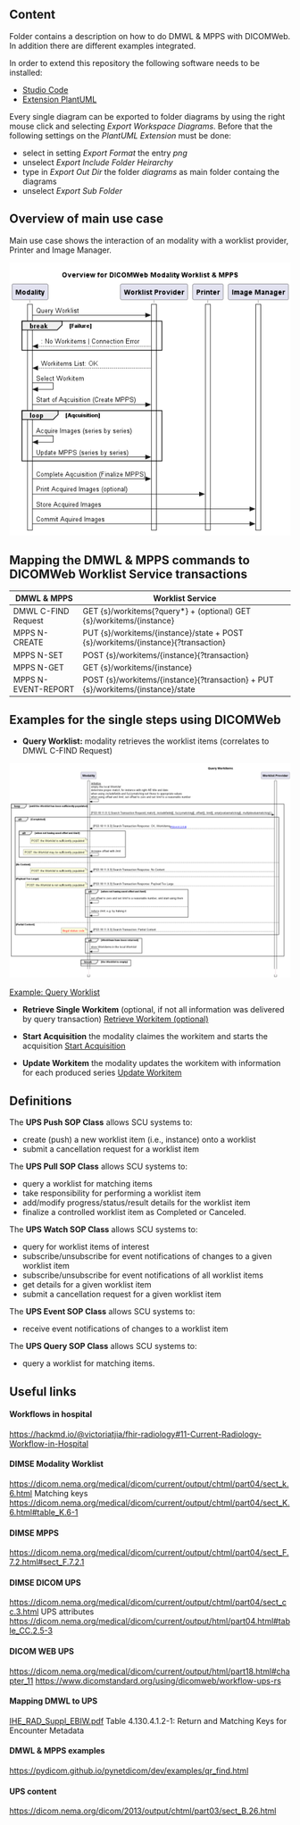 
## Content 
Folder contains a description on how to do DMWL & MPPS with DICOMWeb.
In addition there are different examples integrated.

In order to extend this repository the following software needs to be installed:
- [Studio Code](https://code.visualstudio.com/)
- [Extension PlantUML](https://marketplace.visualstudio.com/items?itemName=jebbs.plantuml)

Every single diagram can be exported to folder diagrams by using the right mouse click and selecting *Export Workspace Diagrams*. 
Before that the following settings on the *PlantUML Extension* must be done:
- select in setting *Export Format* the entry *png*
- unselect *Export Include Folder Heirarchy*
- type in *Export Out Dir* the folder *diagrams* as main folder containg the diagrams
- unselect *Export Sub Folder*

## Overview of main use case
Main use case shows the interaction of an modality with a worklist provider, Printer and Image Manager. 

![Overview Diagram](diagrams/Overview.png)

## Mapping the DMWL & MPPS commands to DICOMWeb Worklist Service transactions
| DMWL & MPPS | Worklist Service |
|-------------|----------|
| DMWL C-FIND Request | GET {s}/workitems{?query*} + (optional) GET {s}/workitems/{instance}   |
| MPPS N-CREATE | PUT {s}/workitems/{instance}/state + POST {s}/workitems/{instance}{?transaction}  |
| MPPS N-SET | POST {s}/workitems/{instance}{?transaction}  |
| MPPS N-GET | GET {s}/workitems/{instance} |
| MPPS N-EVENT-REPORT | POST {s}/workitems/{instance}{?transaction} + PUT {s}/workitems/{instance}/state |

## Examples for the single steps using DICOMWeb
- **Query Worklist:** modality retrieves the worklist items (correlates to DMWL C-FIND Request)

![Query Worklist](diagrams/Query_Worklist.png)

[Example: Query Worklist](10-Query-Worklist.md) 

- **Retrieve Single Workitem** (optional, if not all information was delivered by query transaction)
[Retrieve Workitem (optional)](11-Retrieve-Workitem.md)

- **Start Acquisition** the modality claimes the workitem and starts the acquisition
[Start Acquisition](12-Start-Acquisition.md)

- **Update Workitem** the modality updates the workitem with information for each produced series
[Update Workitem](13-Update-MPPS.md)

## Definitions
The **UPS Push SOP Class** allows SCU systems to:
- create (push) a new worklist item (i.e., instance) onto a worklist
- submit a cancellation request for a worklist item

The **UPS Pull SOP Class** allows SCU systems to:
- query a worklist for matching items
- take responsibility for performing a worklist item
- add/modify progress/status/result details for the worklist item
- finalize a controlled worklist item as Completed or Canceled.

The **UPS Watch SOP Class** allows SCU systems to:
- query for worklist items of interest
- subscribe/unsubscribe for event notifications of changes to a given worklist item
- subscribe/unsubscribe for event notifications of all worklist items
- get details for a given worklist item
- submit a cancellation request for a given worklist item

The **UPS Event SOP Class** allows SCU systems to:
- receive event notifications of changes to a worklist item

The **UPS Query SOP Class** allows SCU systems to:
- query a worklist for matching items.

## Useful links
#### Workflows in hospital
https://hackmd.io/@victoriatjia/fhir-radiology#11-Current-Radiology-Workflow-in-Hospital

#### DIMSE Modality Worklist
https://dicom.nema.org/medical/dicom/current/output/chtml/part04/sect_k.6.html
Matching keys
https://dicom.nema.org/medical/dicom/current/output/chtml/part04/sect_K.6.html#table_K.6-1

#### DIMSE MPPS
https://dicom.nema.org/medical/dicom/current/output/chtml/part04/sect_F.7.2.html#sect_F.7.2.1

#### DIMSE DICOM UPS
https://dicom.nema.org/medical/dicom/current/output/chtml/part04/sect_cc.3.html
UPS attributes
https://dicom.nema.org/medical/dicom/current/output/html/part04.html#table_CC.2.5-3

#### DICOM WEB UPS
https://dicom.nema.org/medical/dicom/current/output/html/part18.html#chapter_11
https://www.dicomstandard.org/using/dicomweb/workflow-ups-rs

#### Mapping DMWL to UPS
[IHE_RAD_Suppl_EBIW.pdf](https://eur04.safelinks.protection.outlook.com/?url=https%3A%2F%2Fwww.ihe.net%2FuploadedFiles%2FDocuments%2FRadiology%2FIHE_RAD_Suppl_EBIW.pdf%23page%3D61&data=05%7C01%7Cdieter.krotz%40siemens-healthineers.com%7C1f152786c550400ada1a08db1fcac085%7C5dbf1add202a4b8d815bbf0fb024e033%7C0%7C0%7C638138728255656972%7CUnknown%7CTWFpbGZsb3d8eyJWIjoiMC4wLjAwMDAiLCJQIjoiV2luMzIiLCJBTiI6Ik1haWwiLCJXVCI6Mn0%3D%7C3000%7C%7C%7C&sdata=NrIebDyqLlLYrPjhjR8tAh5KyYjyS017IiLYe5%2FGfxM%3D&reserved=0)
Table 4.130.4.1.2-1: Return and Matching Keys for Encounter Metadata

#### DMWL & MPPS examples
https://pydicom.github.io/pynetdicom/dev/examples/qr_find.html

#### UPS content
https://dicom.nema.org/dicom/2013/output/chtml/part03/sect_B.26.html
